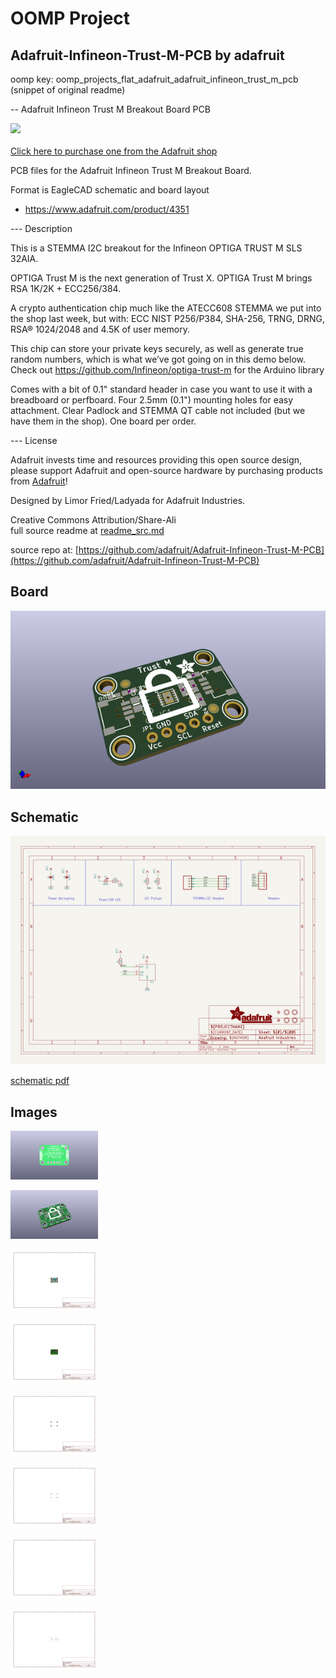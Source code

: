 # OOMP Project  
## Adafruit-Infineon-Trust-M-PCB  by adafruit  
  
oomp key: oomp_projects_flat_adafruit_adafruit_infineon_trust_m_pcb  
(snippet of original readme)  
  
-- Adafruit Infineon Trust M Breakout Board PCB  
  
<a href="http://www.adafruit.com/products/4351"><img src="assets/4351.jpg?raw=true" width="500px"><br/>  
Click here to purchase one from the Adafruit shop</a>  
  
PCB files for the Adafruit Infineon Trust M Breakout Board.   
  
Format is EagleCAD schematic and board layout  
* https://www.adafruit.com/product/4351  
  
--- Description  
  
This is a STEMMA I2C breakout for the Infineon OPTIGA TRUST M SLS 32AIA.  
  
OPTIGA Trust M is the next generation of Trust X. OPTIGA Trust M brings RSA 1K/2K + ECC256/384.  
  
A crypto authentication chip much like the ATECC608 STEMMA we put into the shop last week, but with: ECC NIST P256/P384, SHA-256, TRNG, DRNG, RSA® 1024/2048 and 4.5K of user memory.  
  
This chip can store your private keys securely, as well as generate true random numbers, which is what we’ve got going on in this demo below. Check out https://github.com/Infineon/optiga-trust-m for the Arduino library  
  
Comes with a bit of 0.1" standard header in case you want to use it with a breadboard or perfboard.  Four 2.5mm (0.1") mounting holes for easy attachment. Clear Padlock and STEMMA QT cable not included (but we have them in the shop). One board per order.  
  
--- License  
  
Adafruit invests time and resources providing this open source design, please support Adafruit and open-source hardware by purchasing products from [Adafruit](https://www.adafruit.com)!  
  
Designed by Limor Fried/Ladyada for Adafruit Industries.  
  
Creative Commons Attribution/Share-Ali  
  full source readme at [readme_src.md](readme_src.md)  
  
source repo at: [https://github.com/adafruit/Adafruit-Infineon-Trust-M-PCB](https://github.com/adafruit/Adafruit-Infineon-Trust-M-PCB)  
## Board  
  
[![working_3d.png](working_3d_600.png)](working_3d.png)  
## Schematic  
  
[![working_schematic.png](working_schematic_600.png)](working_schematic.png)  
  
[schematic pdf](working_schematic.pdf)  
## Images  
  
[![working_3D_bottom.png](working_3D_bottom_140.png)](working_3D_bottom.png)  
  
[![working_3D_top.png](working_3D_top_140.png)](working_3D_top.png)  
  
[![working_assembly_page_01.png](working_assembly_page_01_140.png)](working_assembly_page_01.png)  
  
[![working_assembly_page_02.png](working_assembly_page_02_140.png)](working_assembly_page_02.png)  
  
[![working_assembly_page_03.png](working_assembly_page_03_140.png)](working_assembly_page_03.png)  
  
[![working_assembly_page_04.png](working_assembly_page_04_140.png)](working_assembly_page_04.png)  
  
[![working_assembly_page_05.png](working_assembly_page_05_140.png)](working_assembly_page_05.png)  
  
[![working_assembly_page_06.png](working_assembly_page_06_140.png)](working_assembly_page_06.png)  
